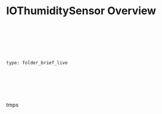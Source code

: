 # IOThumiditySensor Overview



 



```ccard



type: folder_brief_live



```



 



tmps